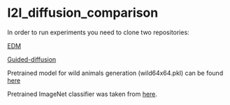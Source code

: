 # I2I_diffusion_comparison

In order to run experiments you need to clone two repositories:

[EDM](https://github.com/NVlabs/edm)

[Guided-diffusion](https://github.com/openai/guided-diffusion)

Pretrained model for wild animals generation (wild64x64.pkl) can be found [here](https://drive.google.com/drive/folders/17s7C20TNbVo15BJA0hRwxH2112c1Fkcs)

Pretrained ImageNet classifier was taken from [here](https://github.com/openai/guided-diffusion).
